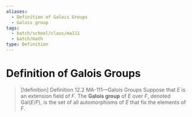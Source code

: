 ```yaml
---
aliases:
  - Definition of Galois Groups
  - Galois group
tags:
  - batch/school/class/ma111
  - batch/math
type: Definition
---
```

# Definition of Galois Groups

> [!definition] Definition 12.2 MA-111—Galois Groups
> Suppose that $E$ is an extension field of $F$. The **Galois group** of $E$ over $F$, denoted $\text{Gal}(E/F)$, is the set of all automorphisms of $E$ that fix the elements of $F$.
